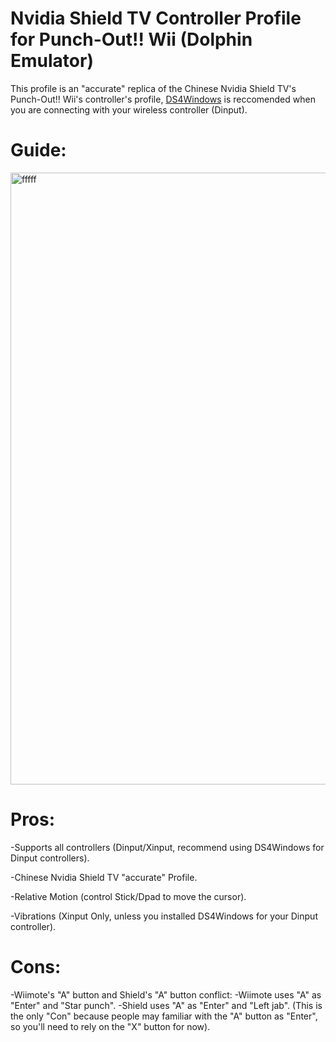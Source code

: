# Nvidia Shield TV Controller Profile for Punch-Out!! Wii (Dolphin Emulator)

This profile is an "accurate" replica of the Chinese Nvidia Shield TV's Punch-Out!! Wii's controller's profile, [DS4Windows](https://github.com/Ryochan7/DS4Windows) is reccomended when you are connecting with your wireless controller (Dinput).

# Guide:
<img width="1944" height="979" alt="fffff" src="https://github.com/user-attachments/assets/3c5803a8-48ff-482f-a540-61110a0c8ba8" />

# Pros:
-Supports all controllers (Dinput/Xinput, recommend using DS4Windows for Dinput controllers).

-Chinese Nvidia Shield TV "accurate" Profile.

-Relative Motion (control Stick/Dpad to move the cursor).

-Vibrations (Xinput Only, unless you installed DS4Windows for your Dinput controller).

# Cons:
-Wiimote's "A" button and Shield's "A" button conflict:
  -Wiimote uses "A" as "Enter" and "Star punch".
  -Shield uses "A" as "Enter" and "Left jab".
(This is the only "Con" because people may familiar with the "A" button as "Enter", so you'll need to rely on the "X" button for now).
